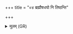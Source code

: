+++
title = "०४ ब्रह्मौषधयो नि तिष्ठन्ति"

+++
<details><summary>मूलम् (GR)</summary>

ब्रह्मौषधयो नि तिष्ठन्ति  
ब्रह्म वर्षन्ति वृष्टयः ।  
ब्रह्मेदं सर्वम् आत्मन्वद्  
यावत् सूर्यो विपश्यति ॥
</details>